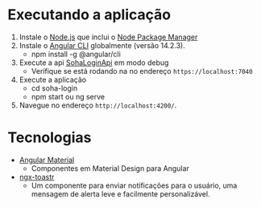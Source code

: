 # Executando a aplicação

1. Instale o [Node.js](https://nodejs.org/en/) que inclui o [Node Package Manager](https://www.npmjs.com/get-npm)
2. Instale o [Angular CLI](https://github.com/angular/angular-cli) globalmente (versão 14.2.3).
    - npm install -g @angular/cli
3. Execute a api [SohaLoginApi](https://github.com/lucasfogliarini/sohalogin-api) em modo debug
    - Verifique se está rodando na no endereço `https://localhost:7040`
4. Execute a aplicação
    - cd soha-login
    - npm start ou ng serve
5. Navegue no endereço `http://localhost:4200/`.

# Tecnologias

- [Angular Material](https://material.angular.io/)
    - Componentes em Material Design para Angular
- [ngx-toastr](https://www.npmjs.com/package/ngx-toastr)
    - Um componente para enviar notificações para o usuário, uma mensagem de alerta leve e facilmente personalizável.
